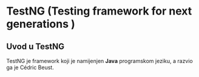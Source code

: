 # TestNG (Testing framework for next generations )
## Uvod u TestNG

TestNG je framework koji je namijenjen **Java** programskom jeziku, a razvio ga je Cédric Beust.

